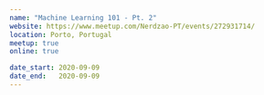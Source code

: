 ```yaml
---
name: "Machine Learning 101 - Pt. 2"
website: https://www.meetup.com/Nerdzao-PT/events/272931714/
location: Porto, Portugal
meetup: true
online: true

date_start: 2020-09-09
date_end:   2020-09-09
---
```

